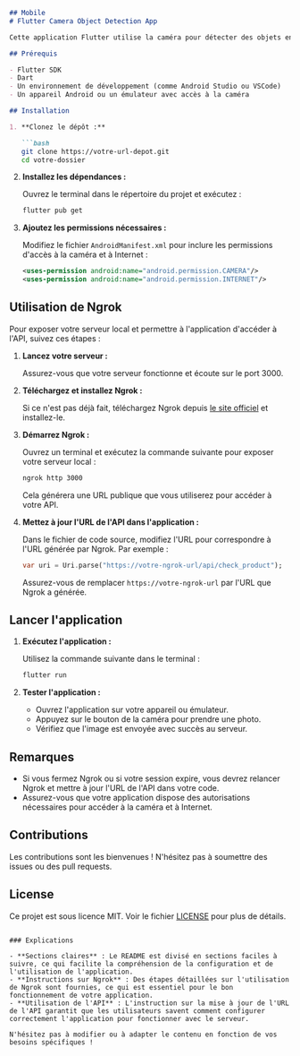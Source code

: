 
```markdown
## Mobile
# Flutter Camera Object Detection App

Cette application Flutter utilise la caméra pour détecter des objets en temps réel à l'aide de Google ML Kit. L'utilisateur peut prendre une photo et l'envoyer à un serveur pour traitement.

## Prérequis

- Flutter SDK
- Dart
- Un environnement de développement (comme Android Studio ou VSCode)
- Un appareil Android ou un émulateur avec accès à la caméra

## Installation

1. **Clonez le dépôt :**

   ```bash
   git clone https://votre-url-depot.git
   cd votre-dossier
   ```

2. **Installez les dépendances :**

   Ouvrez le terminal dans le répertoire du projet et exécutez :

   ```bash
   flutter pub get
   ```

3. **Ajoutez les permissions nécessaires :**

   Modifiez le fichier `AndroidManifest.xml` pour inclure les permissions d'accès à la caméra et à Internet :

   ```xml
   <uses-permission android:name="android.permission.CAMERA"/>
   <uses-permission android:name="android.permission.INTERNET"/>
   ```

## Utilisation de Ngrok

Pour exposer votre serveur local et permettre à l'application d'accéder à l'API, suivez ces étapes :

1. **Lancez votre serveur :**

   Assurez-vous que votre serveur fonctionne et écoute sur le port 3000.

2. **Téléchargez et installez Ngrok :**

   Si ce n'est pas déjà fait, téléchargez Ngrok depuis [le site officiel](https://ngrok.com/download) et installez-le.

3. **Démarrez Ngrok :**

   Ouvrez un terminal et exécutez la commande suivante pour exposer votre serveur local :

   ```bash
   ngrok http 3000
   ```

   Cela générera une URL publique que vous utiliserez pour accéder à votre API.

4. **Mettez à jour l'URL de l'API dans l'application :**

   Dans le fichier de code source, modifiez l'URL pour correspondre à l'URL générée par Ngrok. Par exemple :

   ```dart
   var uri = Uri.parse("https://votre-ngrok-url/api/check_product");
   ```

   Assurez-vous de remplacer `https://votre-ngrok-url` par l'URL que Ngrok a générée.

## Lancer l'application

1. **Exécutez l'application :**

   Utilisez la commande suivante dans le terminal :

   ```bash
   flutter run
   ```

2. **Tester l'application :**

   - Ouvrez l'application sur votre appareil ou émulateur.
   - Appuyez sur le bouton de la caméra pour prendre une photo.
   - Vérifiez que l'image est envoyée avec succès au serveur.

## Remarques

- Si vous fermez Ngrok ou si votre session expire, vous devrez relancer Ngrok et mettre à jour l'URL de l'API dans votre code.
- Assurez-vous que votre application dispose des autorisations nécessaires pour accéder à la caméra et à Internet.

## Contributions

Les contributions sont les bienvenues ! N'hésitez pas à soumettre des issues ou des pull requests.

## License

Ce projet est sous licence MIT. Voir le fichier [LICENSE](LICENSE) pour plus de détails.
```

### Explications

- **Sections claires** : Le README est divisé en sections faciles à suivre, ce qui facilite la compréhension de la configuration et de l'utilisation de l'application.
- **Instructions sur Ngrok** : Des étapes détaillées sur l'utilisation de Ngrok sont fournies, ce qui est essentiel pour le bon fonctionnement de votre application.
- **Utilisation de l'API** : L'instruction sur la mise à jour de l'URL de l'API garantit que les utilisateurs savent comment configurer correctement l'application pour fonctionner avec le serveur.

N'hésitez pas à modifier ou à adapter le contenu en fonction de vos besoins spécifiques !